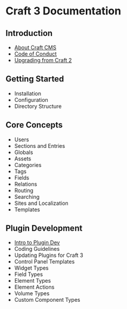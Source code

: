 Craft 3 Documentation
=====================

## Introduction

- [About Craft CMS](introduction.md)
- [Code of Conduct](coc.md)
- [Upgrading from Craft 2](upgrade.md)

## Getting Started

- Installation
- Configuration
- Directory Structure

## Core Concepts

- Users
- Sections and Entries
- Globals
- Assets
- Categories
- Tags
- Fields
- Relations
- Routing
- Searching
- Sites and Localization
- Templates

## Plugin Development

- [Intro to Plugin Dev](plugin-intro.md)
- Coding Guidelines
- Updating Plugins for Craft 3
- Control Panel Templates
- Widget Types
- Field Types
- Element Types
- Element Actions
- Volume Types
- Custom Component Types
